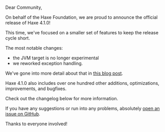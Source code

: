 Dear Community,

On behalf of the Haxe Foundation, we are proud to announce the official release of Haxe 4.1.0!

This time, we've focused on a smaller set of features to keep the release cycle short.

The most notable changes:

- the JVM target is no longer experimental
- we reworked exception handling.

We've gone into more detail about that in [this blog post](https://haxe.org/blog/haxe-4.1.0-release/).

Haxe 4.1.0 also includes over one hundred other additions, optimizations, improvements, and bugfixes.

Check out the changelog below for more information.

If you have any suggestions or run into any problems, absolutely [open an issue on GitHub](https://github.com/HaxeFoundation/haxe/issues).

Thanks to everyone involved!